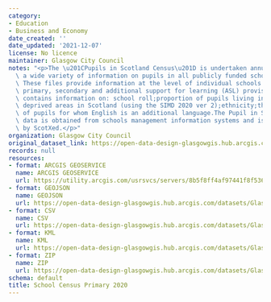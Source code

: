 ```yaml
---
category:
- Education
- Business and Economy
date_created: ''
date_updated: '2021-12-07'
license: No licence
maintainer: Glasgow City Council
notes: "<p>The \u201CPupils in Scotland Census\u201D is undertaken annually and collates\
  \ a wide variety of information on pupils in all publicly funded schools in Scotland.\
  \ These files provide information at the level of individual schools separated into\
  \ primary, secondary and additional support for learning (ASL) provision.Each file\
  \ contains information on: school roll;proportion of pupils living in the 20% most\
  \ deprived areas in Scotland (using the SIMD 2020 ver 2);ethnicity;the proportion\
  \ of pupils for whom English is an additional language.The Pupil in Scotland census\
  \ data is obtained from schools management information systems and is validated\
  \ by ScotXed.</p>"
organization: Glasgow City Council
original_dataset_link: https://open-data-design-glasgowgis.hub.arcgis.com/maps/GlasgowGIS::school-census-primary-2020
records: null
resources:
- format: ARCGIS GEOSERVICE
  name: ARCGIS GEOSERVICE
  url: https://utility.arcgis.com/usrsvcs/servers/8b5f8ff4af97441f8f53625d58de1de4/rest/services/OPEN_DATA/School_Census_Primary_2020/MapServer/0
- format: GEOJSON
  name: GEOJSON
  url: https://open-data-design-glasgowgis.hub.arcgis.com/datasets/GlasgowGIS::school-census-primary-2020.geojson?outSR=%7B%22latestWkid%22%3A27700%2C%22wkid%22%3A27700%7D
- format: CSV
  name: CSV
  url: https://open-data-design-glasgowgis.hub.arcgis.com/datasets/GlasgowGIS::school-census-primary-2020.csv?outSR=%7B%22latestWkid%22%3A27700%2C%22wkid%22%3A27700%7D
- format: KML
  name: KML
  url: https://open-data-design-glasgowgis.hub.arcgis.com/datasets/GlasgowGIS::school-census-primary-2020.kml?outSR=%7B%22latestWkid%22%3A27700%2C%22wkid%22%3A27700%7D
- format: ZIP
  name: ZIP
  url: https://open-data-design-glasgowgis.hub.arcgis.com/datasets/GlasgowGIS::school-census-primary-2020.zip?outSR=%7B%22latestWkid%22%3A27700%2C%22wkid%22%3A27700%7D
schema: default
title: School Census Primary 2020
---
```

